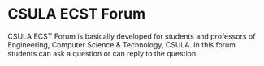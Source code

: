 CSULA ECST Forum
==========
CSULA ECST Forum is basically developed for students and professors of Engineering, Computer Science & Technology, CSULA. In this forum students can ask a question or can reply to the question.
